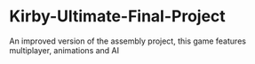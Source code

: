 # Kirby-Ultimate-Final-Project
An improved version of the assembly project, this game features multiplayer, animations and AI
